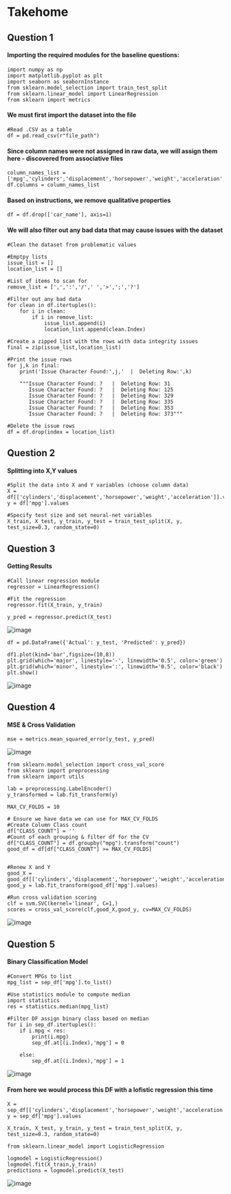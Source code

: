 # Takehome

## Question 1 

#### Importing the required modules for the baseline questions:
```import pandas as pd 
import numpy as np  
import matplotlib.pyplot as plt 
import seaborn as seabornInstance 
from sklearn.model_selection import train_test_split  
from sklearn.linear_model import LinearRegression 
from sklearn import metrics 
```
#### We must first import the dataset into the file
```
#Read .CSV as a table
df = pd.read_csv(r"file_path")
```
#### Since column names were not assigned in raw data, we will assign them here - discovered from associative files
```
column_names_list = ['mpg','cylinders','displacement','horsepower','weight','acceleration','model_year','origin','car_name']
df.columns = column_names_list
```

#### Based on instructions, we remove qualitative properties
```
df = df.drop(['car_name'], axis=1)
```

#### We will also filter out any bad data that may cause issues with the dataset

```
#Clean the dataset from problematic values

#Emptpy lists
issue_list = []
location_list = []

#List of items to scan for
remove_list = [',',':','/',' ','>',';','?']

#Filter out any bad data
for clean in df.itertuples():   
    for i in clean:
        if i in remove_list:
            issue_list.append(i)
            location_list.append(clean.Index)
  
#Create a zipped list with the rows with data integrity issues            
final = zip(issue_list,location_list)

#Print the issue rows 
for j,k in final:
    print('Issue Character Found:',j,'  |  Deleting Row:',k)
    
    """Issue Character Found: ?   |  Deleting Row: 31
       Issue Character Found: ?   |  Deleting Row: 125
       Issue Character Found: ?   |  Deleting Row: 329
       Issue Character Found: ?   |  Deleting Row: 335
       Issue Character Found: ?   |  Deleting Row: 353
       Issue Character Found: ?   |  Deleting Row: 373"""

#Delete the issue rows
df = df.drop(index = location_list)
```

## Question 2

#### Splitting into X,Y values
```
#Split the data into X and Y variables (choose column data)
X = df[['cylinders','displacement','horsepower','weight','acceleration']].values
y = df['mpg'].values

#Specify test size and set neural-net variables
X_train, X_test, y_train, y_test = train_test_split(X, y, test_size=0.3, random_state=0)
```

## Question 3

#### Getting Results

```
#Call linear regression module
regressor = LinearRegression() 

#Fit the regression
regressor.fit(X_train, y_train)

y_pred = regressor.predict(X_test)
```

![image](https://user-images.githubusercontent.com/89386946/183564431-720ae0c8-cfb1-4fc3-b20c-a09c8ece0730.png)

```
df = pd.DataFrame({'Actual': y_test, 'Predicted': y_pred})

df1.plot(kind='bar',figsize=(10,8))
plt.grid(which='major', linestyle='-', linewidth='0.5', color='green')
plt.grid(which='minor', linestyle=':', linewidth='0.5', color='black')
plt.show()
```
![image](https://user-images.githubusercontent.com/89386946/183564296-f096206c-11ef-4c40-9794-bb68388cb241.png)


## Question 4
#### MSE & Cross Validation 

```
mse = metrics.mean_squared_error(y_test, y_pred)
```

![image](https://user-images.githubusercontent.com/89386946/183564197-ae0127c3-58ec-4c51-b90d-e0e5b924c37d.png)

```
from sklearn.model_selection import cross_val_score
from sklearn import preprocessing
from sklearn import utils

lab = preprocessing.LabelEncoder()
y_transformed = lab.fit_transform(y)

MAX_CV_FOLDS = 10

# Ensure we have data we can use for MAX_CV_FOLDS
#Create Column Class count
df["CLASS_COUNT"] = ''
#Count of each grouping & filter df for the CV
df["CLASS_COUNT"] = df.groupby("mpg").transform("count")
good_df = df[df["CLASS_COUNT"] >= MAX_CV_FOLDS]


#Renew X and Y 
good_X = good_df[['cylinders','displacement','horsepower','weight','acceleration']].values
good_y = lab.fit_transform(good_df['mpg'].values)

#Run cross validation scoring
clf = svm.SVC(kernel='linear', C=1,)
scores = cross_val_score(clf,good_X,good_y, cv=MAX_CV_FOLDS)

```
![image](https://user-images.githubusercontent.com/89386946/183563920-b6f85fac-4012-4f72-bf25-d3010ff0d7fc.png)


## Question 5
#### Binary Classification Model

```
#Convert MPGs to list
mpg_list = sep_df['mpg'].to_list()

#Use statistics module to compute median
import statistics
res = statistics.median(mpg_list)

#Filter DF assign binary class based on median
for i in sep_df.itertuples():
    if i.mpg < res:
        print(i.mpg)
        sep_df.at[(i.Index),'mpg'] = 0
        
    else:
        sep_df.at[(i.Index),'mpg'] = 1

```
![image](https://user-images.githubusercontent.com/89386946/183563801-e6e9655c-2e75-4ce6-aeed-01cd1ed26171.png)



#### From here we would process this DF with a lofistic regression this time

```
X = sep_df[['cylinders','displacement','horsepower','weight','acceleration']].values
y = sep_df['mpg'].values

X_train, X_test, y_train, y_test = train_test_split(X, y, test_size=0.3, random_state=0)

from sklearn.linear_model import LogisticRegression

logmodel = LogisticRegression()
logmodel.fit(X_train,y_train)
predictions = logmodel.predict(X_test)

```
![image](https://user-images.githubusercontent.com/89386946/183686062-9d6888aa-5224-4055-bf3e-263b21e09343.png)


